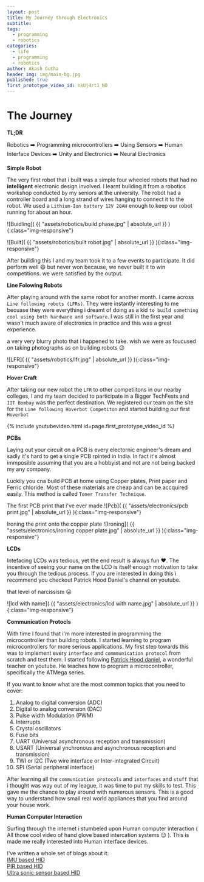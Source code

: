 ```yaml
---
layout: post
title: My Journey through Electronics
subtitle:
tags:
  - programming
  - robotics
categories:
  - life
  - programming
  - robotics
author: Akash Gutha
header_img: img/main-bg.jpg
published: true
first_prototype_video_id: nkUj4rt1_N0
---
```


# The Journey

__TL;DR__

Robotics  :arrow_right:  Programming microcontrollers  :arrow_right:  Using Sensors  :arrow_right:  Human Interface Devices  :arrow_right:  Unity and Electronics  :arrow_right:  Neural Electronics

__Simple Robot__

The very first robot that i built was a simple four wheeled robots that had no __intelligent__ electronic design involved. I learnt building it from a robotics workshop conducted by my seniors at the university. The robot had a  controller board and a long strand of wires hanging to connect it to the robot. We used a `Lithium-Ion battery 12V 20AH` enough to keep our robot running for about an hour.

![Buidling]( {{ "assets/robotics/build phase.jpg" | absolute_url }} ){:class="img-responsive"}

![Built]( {{ "assets/robotics/built robot.jpg" | absolute_url }} ){:class="img-responsive"}


After building this I and my team took it to a few events to participate. It did perform well :smile: but never won because, we never built it to win competitions. we were satisfied by the output.

__Line Folowing Robots__

After playing around with the same robot for another month. I came across `Line following robots (LFRs)`. They were instantly interesting to me becuase they were everything i dreamt of doing as a kid `to build something cool using both hardware and software`. I was still in the first year and wasn't much aware of electronics in practice and this was a great experience.

a very very blurry photo that i happened to take. wish we were as foucused on taking photographs as on building robots :wink:

![LFR]( {{ "assets/robotics/lfr.jpg" | absolute_url }} ){:class="img-responsive"}


__Hover Craft__

After taking our new robot the `LFR` to other competiitons in our nearby colleges, I and my team decided to participate in a Bigger TechFests and `IIT Bombay` was the perfect destination. We registered our team on the site for the `Line following Hoverbot Competiton` and started building our first `Hoverbot`

{% include youtubevideo.html id=page.first_prototype_video_id %}

__PCBs__

Laying out your circuit on a PCB is every electornic engineer's dream and sadly it's hard to get a single PCB rpinted in India. In fact it's almost immposible assuming that you are a hobbyist and not are not being backed my any company.

Luckily you cna build PCB at home using Copper plates, Print paper and Ferric chloride. Most of these materials are cheap and can be accquired easily. This method is called `Toner Transfer Technique`.

The first PCB print that i've ever made
![Pcb]( {{ "assets/electronics/pcb print.jpg" | absolute_url }} ){:class="img-responsive"}

Ironing the print onto the copper plate
![Ironing]( {{ "assets/electronics/ironing copper plate.jpg" | absolute_url }} ){:class="img-responsive"}

__LCDs__

Intefacing LCDs was tedious, yet the end result is always fun :heart:. The incentive of seeing your name on the LCD is itself enough motivation to take you through the tedious process. If you are interested in doing this i recommend you checkout Patrick Hood Daniel's channel on youtube.

that level of narcissism :stuck_out_tongue:

![lcd with name]( {{ "assets/electronics/lcd with name.jpg" | absolute_url }} ){:class="img-responsive"}

__Communication Protocls__

With time I found that i'm more interested in programming the microcontroller than building robots. I started learning to program microcontrollers for more serious applications. My first step towards this was to implement every `interface` and `commmunication protocol` from scratch and test them. I started following [Patrick Hood daniel](https://www.youtube.com/watch?v=JMMamSVy1Zs&list=PLE72E4CFE73BD1DE1), a wonderful teacher on youtube. He teaches how to program a microcontroller, specifically the ATMega series.

If you want to know what are the most common topics that you need to cover:
1. Analog to digital conversion (ADC)
2. Digital to analog conversion (DAC)
3. Pulse width Modulation (PWM)
4. Interrupts
5. Crystal oscillators
6. Fuse bits
7. UART (Universal asynchronous reception and transmission)
8. USART (Universal ynchronous and asynchronous reception and transmission)
9. TWI or I2C (Two wire interface or  Inter-integrated Circuit)
10. SPI (Serial peripheral interface)

After learning all the `communication protocols` and `interfaces` and `stuff` that i thought was way out of my league, it was time to put my skills to test. This gave me the chance to play around with numerous sensors. This is a good way to understand how small real world appliances that you find around your house work. 


__Human Computer Interaction__

Surfing through the internet i stumbeled upon Human computer interaction ( All those cool video of hand glove based intercation systems :wink: ). This is made me really interested into Human interface devices. 

I've written a whole set of blogs about it: <br />
[IMU based HID](https://akashgutha.github.io/electronics/2015/06/11/HID-using-ATMega8/) <br />
[PIR based HID](https://akashgutha.github.io/electronics/2015/07/21/PIR-sensor-Human-computer-Interaction/)<br />
[Ultra sonic sensor based HID](https://akashgutha.github.io/electronics/2015/10/06/Ultrasonic-sensor-Human-computer-Interaction/)<br />
